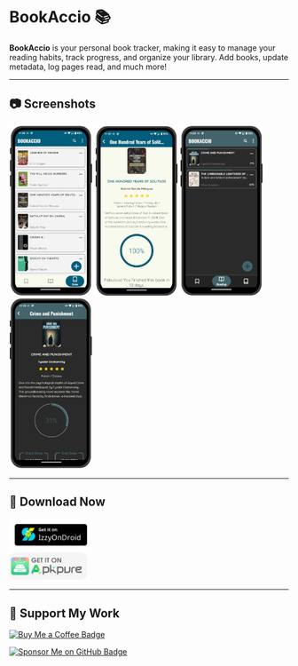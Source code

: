 <!DOCTYPE html>
<html>

<body>

<h1>BookAccio 📚</h1>

<p>
  <strong>BookAccio</strong> is your personal book tracker, making it easy to manage your reading habits, track progress, and organize your library. Add books, update metadata, log pages read, and much more!
</p>

<hr />

<h2>📷 Screenshots</h2>
<div class="screenshot">
  <img src="https://raw.githubusercontent.com/bugsdev2/bookaccioWebsite/refs/heads/main/assets/images/bookaccio_mobile_3.png" alt="Screenshot 1" width="150" />
  <img src="https://raw.githubusercontent.com/bugsdev2/bookaccioWebsite/refs/heads/main/assets/images/bookaccio_mobile_4.png" alt="Screenshot 2" width="150" />
  <img src="https://raw.githubusercontent.com/bugsdev2/bookaccioWebsite/refs/heads/main/assets/images/bookaccio_mobile_1.png" alt="Screenshot 3" width="150" />
  <img src="https://raw.githubusercontent.com/bugsdev2/bookaccioWebsite/refs/heads/main/assets/images/bookaccio_mobile_2.png" alt="Screenshot 3" width="150" />
</div>

<hr />

<h2>📲 Download Now</h2>

<div class="badge">
  <a href="https://apt.izzysoft.de/fdroid/index/apk/com.bugsdev2.bookaccio">
    <img src="https://raw.githubusercontent.com/bugsdev2/bookaccioWebsite/refs/heads/main/assets/images/IzzyOnDroid.png" alt="IzzyOnDroid Badge" width="150" />
  </a>
</div>
<div class="badge">
  <a href="https://apkpure.com/your-app-id">
    <img src="https://raw.githubusercontent.com/bugsdev2/bookaccioWebsite/refs/heads/main/assets/images/apkpure.png" alt="APKPure Badge" width="140" />
  </a>
</div>

<hr />

<h2>💖 Support My Work</h2>

<p>
  <a href="https://buymeacoffee.com/bugsdev2">
    <img src="https://img.shields.io/badge/☕-Buy%20Me%20a%20Coffee-orange?style=for-the-badge" alt="Buy Me a Coffee Badge" width="200" />
  </a>
</p>

<p>
  <a href="https://github.com/sponsors/bugsdev2">
    <img src="hhttps://img.shields.io/badge/❤️-Sponsor%20Me%20on%20GitHub-red?style=for-the-badge" alt="Sponsor Me on GitHub Badge" width="200" />
  </a>
</p>

</body>
</html>

